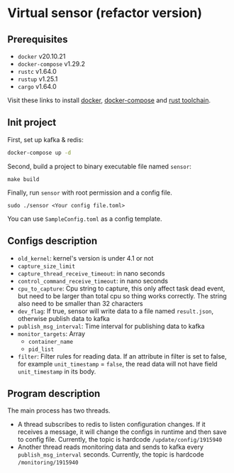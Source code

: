 # Virtual sensor (refactor version)

## Prerequisites

* `docker` v20.10.21
* `docker-compose` v1.29.2
* `rustc` v1.64.0
* `rustup` v1.25.1
* `cargo` v1.64.0

Visit these links to install [docker](https://docs.docker.com/engine/install/ubuntu/), [docker-compose](https://docs.docker.com/compose/install/other/) and [rust toolchain](https://www.rust-lang.org/tools/install).

## Init project

First, set up kafka & redis:

```bash
docker-compose up -d
```

Second, build a project to binary executable file named `sensor`:

```make
make build
```

Finally, run `sensor` with root permission and a config file.

```make
sudo ./sensor <Your config file.toml>
```

You can use `SampleConfig.toml` as a config template.

## Configs description

* `old_kernel`: kernel's version is under 4.1 or not
* `capture_size_limit`
* `capture_thread_receive_timeout`: in nano seconds
* `control_command_receive_timeout`: in nano seconds
* `cpu_to_capture`: Cpu string to capture, this only affect task dead event, but need to be larger than total cpu so thing works correctly. The string also need to be smaller than 32 characters
* `dev_flag`: If true, sensor will write data to a file named `result.json`, otherwise publish data to kafka
* `publish_msg_interval`: Time interval for publishing data to kafka
* `monitor_targets`: Array
  * `container_name`
  * `pid_list`
* `filter`: Filter rules for reading data. If an attribute in filter is set to false, for example `unit_timestamp` = `false`, the read data will not have field `unit_timestamp` in its body.

## Program description

The main process has two threads.

* A thread subscribes to redis to listen configuration changes. If it receives a message, it will change the configs in runtime and then save to config file. Currently, the topic is hardcode `/update/config/1915940`
* Another thread reads monitoring data and sends to kafka every `publish_msg_interval` seconds. Currently, the topic is hardcode `/monitoring/1915940`
